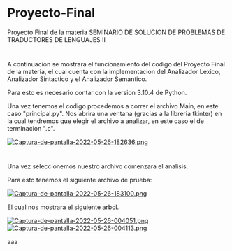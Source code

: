 # Proyecto-Final
Proyecto Final de la materia SEMINARIO DE SOLUCION DE PROBLEMAS DE TRADUCTORES DE LENGUAJES II
#
A continuacion se mostrara el funcionamiento del codigo del Proyecto Final de la materia, el cual cuenta con la implementacion del Analizador Lexico, Analizador Sintactico y el Analizador Semantico.

Para esto es necesario contar con la version 3.10.4 de Python.

Una vez tenemos el codigo procedemos a correr el archivo Main, en este caso "principal.py". Nos abrira una ventana (gracias a la libreria tkinter) en la cual tendremos que elegir el archivo a analizar, en este caso el de terminacion ".c".

[![Captura-de-pantalla-2022-05-26-182636.png](https://i.postimg.cc/7Y2XkRWs/Captura-de-pantalla-2022-05-26-182636.png)](https://postimg.cc/GHbvPXrG)
#
Una vez seleccionemos nuestro archivo comenzara el analisis.

Para esto tenemos el siguiente archivo de prueba:

[![Captura-de-pantalla-2022-05-26-183100.png](https://i.postimg.cc/QdPTdNKc/Captura-de-pantalla-2022-05-26-183100.png)](https://postimg.cc/VJq678RN)

El cual nos mostrara el siguiente arbol.

[![Captura-de-pantalla-2022-05-26-004051.png](https://i.postimg.cc/RFbrjYDC/Captura-de-pantalla-2022-05-26-004051.png)](https://postimg.cc/34pbGthz)
[![Captura-de-pantalla-2022-05-26-004113.png](https://i.postimg.cc/Sxp0FCD9/Captura-de-pantalla-2022-05-26-004113.png)](https://postimg.cc/kBwYW6rM)

aaa
